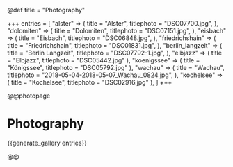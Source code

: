 @def title = "Photography"

+++
entries = [
    "alster" => (
        title = "Alster",
        titlephoto = "DSC07700.jpg",
    ),
    "dolomiten" => (
        title = "Dolomiten",
        titlephoto = "DSC07151.jpg",
    ),
    "eisbach" => (
        title = "Eisbach",
        titlephoto = "DSC06848.jpg",
    ),
    "friedrichshain" => (
        title = "Friedrichshain",
        titlephoto = "DSC01831.jpg",
    ),
    "berlin_langzeit" => (
        title = "Berlin Langzeit",
        titlephoto = "DSC07792-1.jpg",
    ),
    "elbjazz" => (
        title = "Elbjazz",
        titlephoto = "DSC05442.jpg"
    ),
    "koenigssee" => (
        title = "Königssee",
        titlephoto = "DSC05792.jpg"
    ),
    "wachau" => (
        title = "Wachau",
        titlephoto = "2018-05-04-2018-05-07_Wachau_0824.jpg",
    ),
    "kochelsee" => (
        title = "Kochelsee",
        titlephoto = "DSC02916.jpg"
    ),
]
+++

@@photopage
 
# Photography

{{generate_gallery entries}}

@@
